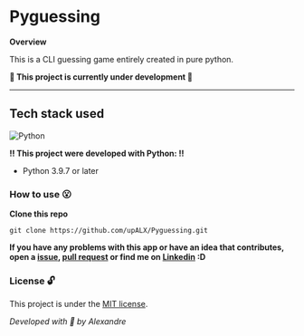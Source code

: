 # Pyguessing

**Overview**

This is a CLI guessing game entirely created in pure python.

**:construction: This project is currently under development :construction:**

---

## Tech stack used
![Python](https://img.shields.io/badge/-Python-05122A?style=flat&logo=python)&nbsp;

**:bangbang: This project were developed with Python: :bangbang:**  
- Python 3.9.7 or later

### How to use :open_mouth:

**Clone this repo**
```
git clone https://github.com/upALX/Pyguessing.git
```

**If you have any problems with this app or have an idea that contributes, open a [issue](https://github.com/upALX/Pyguessing/issues), [pull request](https://github.com/upALX/Pyguessing/pulls) or find me on [Linkedin](https://www.linkedin.com/in/upalx/) :D**

### License :unlock:
This project is under the [MIT license](https://github.com/upALX/Pyguessing/blob/main/LICENSE).


*Developed with :purple_heart: by Alexandre*
